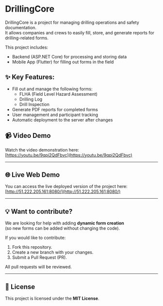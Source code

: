 # DrillingCore

DrillingCore is a project for managing drilling operations and safety documentation.  
It allows companies and crews to easily fill, store, and generate reports for drilling-related forms.

This project includes:
- Backend (ASP.NET Core) for processing and storing data
- Mobile App (Flutter) for filling out forms in the field

## ✨ Key Features:
- Fill out and manage the following forms:
  - FLHA (Field Level Hazard Assessment)
  - Drilling Log
  - Drill Inspection
- Generate PDF reports for completed forms
- User management and participant tracking
- Automatic deployment to the server after changes

## 📹 Video Demo
Watch the video demonstration here:  
[https://youtu.be/9qpi2QdFbvc](https://youtu.be/9qpi2QdFbvc)

---

## 🌐 Live Web Demo
You can access the live deployed version of the project here:  
[http://51.222.205.161:8080/](http://51.222.205.161:8080/)

---

## 💡 Want to contribute?

We are looking for help with adding **dynamic form creation**  
(so new forms can be added without changing the code).

If you would like to contribute:
1. Fork this repository.
2. Create a new branch with your changes.
3. Submit a Pull Request (PR).

All pull requests will be reviewed.

---

## 📄 License
This project is licensed under the **MIT License**.
